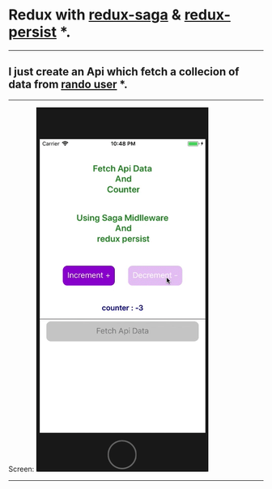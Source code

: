 # Redux with [redux-saga](https://github.com/redux-saga/redux-saga) & [redux-persist](https://github.com/rt2zz/redux-persist/) *.
***
## I just create an Api which fetch a collecion of data from [rando user](https://randomuser.me/) *.
***
Screen: 
![alt text](images/ezgif-4-ef54a97457.gif)
***
